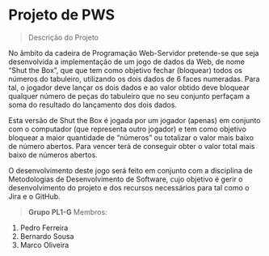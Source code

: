 # Projeto de PWS
> Descrição do Projeto

No âmbito da cadeira de Programação Web-Servidor pretende-se que seja desenvolvida a implementação de um jogo de dados da Web, de nome “Shut the Box”, que que  tem como objetivo fechar (bloquear) todos os números do tabuleiro, utilizando os dois dados de 6 faces numeradas. Para tal, o jogador deve lançar os dois dados e ao valor obtido deve bloquear qualquer número de peças do tabuleiro que no seu conjunto perfaçam a soma do resultado do lançamento dos dois dados.
 
Esta versão de Shut the Box é jogada por um jogador (apenas) em conjunto com o computador (que representa outro jogador) e tem como objetivo bloquear a maior quantidade de “números” ou totalizar o valor mais baixo de número abertos. Para vencer terá de conseguir obter o valor total mais baixo de números abertos. 
 
O desenvolvimento deste jogo será feito em conjunto com a disciplina de Metodologias de Desenvolvimento de Software, cujo objetivo é gerir o desenvolvimento do projeto e dos recursos necessários para tal como o Jira e o GitHub.

> **Grupo PL1-G**
> Membros:
1. Pedro Ferreira
2. Bernardo Sousa
3. Marco Oliveira
